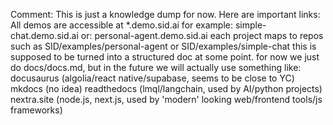 Comment: This is just a knowledge dump for now.
Here are important links:
All demos are accessible at *.demo.sid.ai
for example: simple-chat.demo.sid.ai
or: personal-agent.demo.sid.ai
each project maps to repos such as SID/examples/personal-agent or SID/examples/simple-chat
this is supposed to be turned into a structured doc at some point. for now we just do docs/docs.md,
but in the future we will actually use something like:
docusaurus (algolia/react native/supabase, seems to be close to YC)
mkdocs (no idea)
readthedocs (lmql/langchain, used by AI/python projects)
nextra.site (node.js, next.js, used by 'modern' looking web/frontend tools/js frameworks)

